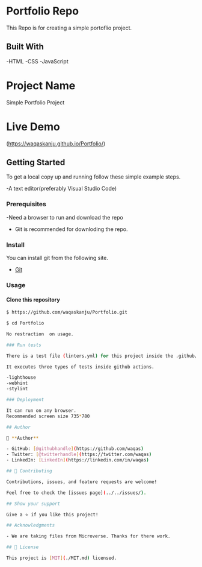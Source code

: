 # Portfolio Repo

This Repo is for creating a simple portoflio project.

## Built With

-HTML
-CSS
-JavaScript

# Project Name

Simple Portfolio Project

# Live Demo

(https://waqaskanju.github.io/Portfolio/)

## Getting Started

To get a local copy up and running follow these simple example steps.

-A text editor(preferably Visual Studio Code)

### Prerequisites

-Need a browser to run and download the repo
- Git is recommended for downloding the repo.

### Install

You can install git from the following site.
  -  [Git](https://git-scm.com/downloads)

### Usage

#### Clone this repository

```bash
$ https://github.com/waqaskanju/Portfolio.git

$ cd Portfolio

No restraction  on usage.

### Run tests

There is a test file (linters.yml) for this project inside the .github/workflows folder.

It executes three types of tests inside github actions.

-lighthouse
-webhint
-stylint

### Deployment

It can run on any browser. 
Recommended screen size 735*780

## Author

👤 **Author**

- GitHub: [@githubhandle](https://github.com/waqas)
- Twitter: [@twitterhandle](https://twitter.com/waqas)
- LinkedIn: [LinkedIn](https://linkedin.com/in/waqas)

## 🤝 Contributing

Contributions, issues, and feature requests are welcome!

Feel free to check the [issues page](../../issues/).

## Show your support

Give a ⭐️ if you like this project!

## Acknowledgments

- We are taking files from Microverse. Thanks for there work.

## 📝 License

This project is [MIT](./MIT.md) licensed.
